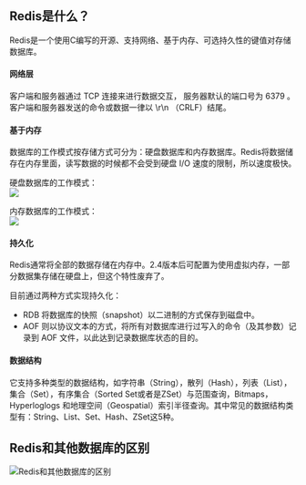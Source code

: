
## Redis是什么？
Redis是一个使用C编写的开源、支持网络、基于内存、可选持久性的键值对存储数据库。

#### 网络层
客户端和服务器通过 TCP 连接来进行数据交互， 服务器默认的端口号为 6379 。
客户端和服务器发送的命令或数据一律以 \r\n （CRLF）结尾。

#### 基于内存
数据库的工作模式按存储方式可分为：硬盘数据库和内存数据库。Redis将数据储存在内存里面，读写数据的时候都不会受到硬盘 I/O 速度的限制，所以速度极快。

硬盘数据库的工作模式：  
![](https://img-blog.csdn.net/20170307142145648)

内存数据库的工作模式：  
![](https://img-blog.csdn.net/20170307142210929)

#### 持久化
Redis通常将全部的数据存储在内存中。2.4版本后可配置为使用虚拟内存，一部分数据集存储在硬盘上，但这个特性废弃了。

目前通过两种方式实现持久化：
- RDB 将数据库的快照（snapshot）以二进制的方式保存到磁盘中。
- AOF 则以协议文本的方式，将所有对数据库进行过写入的命令（及其参数）记录到 AOF 文件，以此达到记录数据库状态的目的。

#### 数据结构
它支持多种类型的数据结构，如字符串（String），散列（Hash），列表（List），集合（Set），有序集合（Sorted Set或者是ZSet）与范围查询，Bitmaps，Hyperloglogs 和地理空间（Geospatial）索引半径查询。其中常见的数据结构类型有：String、List、Set、Hash、ZSet这5种。

## Redis和其他数据库的区别
![Redis和其他数据库的区别](https://img-blog.csdn.net/20170307141117694)

